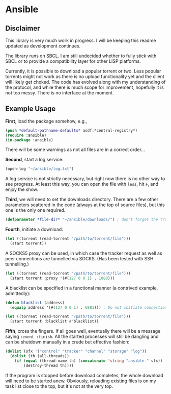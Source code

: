 <!--- Copyright (c) 2020 Andrey Dubovik <andrei@dubovik.eu> --->

# Ansible

## Disclaimer

This library is very much work in progress. I will be keeping this readme updated as development continues.

The library runs on SBCL. I am still undecided whether to fully stick with SBCL or to provide a compatibility layer for other LISP platforms.

Currently, it is possible to download a popular torrent or two. Less popular torrents might not work as there is no upload functionality yet and the client will likely get choked. The code has evolved along with my understanding of the protocol, and while there is much scope for improvement, hopefully it is not too messy. There is no interface at the moment.

## Example Usage

**First**, load the package somehow, e.g.,

```lisp
(push *default-pathname-defaults* asdf:*central-registry*)
(require :ansible)
(in-package :ansible)
```

There will be some warnings as not all files are in a correct order...

**Second**, start a log service:

```lisp
(open-log "~/ansible/log.txt")
```

A log service is not strictly necessary, but right now there is no other way to see progress. At least this way, you can open the file with `less`, hit `F`, and enjoy the show.

**Third**, we will need to set the downloads directory. There are a few other parameters scattered in the code (always at the top of source files), but this one is the only one required.

```lisp
(defparameter *file-dir* "~/ansible/downloads/") ; don't forget the trailing slash, no proper handling of pathnames yet...
```

**Fourth**, initiate a download:

```lisp
(let ((torrent (read-torrent "/path/to/torrent/file")))
  (start torrent))
```

A SOCKS5 proxy can be used, in which case the tracker request as well as peer connections are tunnelled via SOCKS. (Has been tested with SSH tunnelling.)

```lisp
(let ((torrent (read-torrent "/path/to/torrent/file")))
  (start torrent :proxy '(#(127 0 0 1) . 1080)))
```

A blacklist can be specified in a functional manner (a contrived example, admittedly):

```lisp
(defun blacklist (address)
  (equalp address '(#(127 0 0 1) . 6881))) ; Do not initiate connections with 127.0.0.1:6881

(let ((torrent (read-torrent "/path/to/torrent/file")))
  (start torrent :blacklist #'blacklist))
```

**Fifth**, cross the fingers. If all goes well, eventually there will be a message saying `:event :finish`. All the started processes will still be dangling and can be shutdown manually in a crude but effective fashion:

```lisp
(dolist (sfx '("control" "tracker" "channel" "storage" "log"))
  (dolist (th (all-threads))
    (if (equal (thread-name th) (concatenate 'string "ansible-" sfx))
        (destroy-thread th))))
```

If the program is stopped before download completes, the whole download will need to be started anew. Obviously, reloading existing files is on my task list close to the top, but it's not at the very top.
